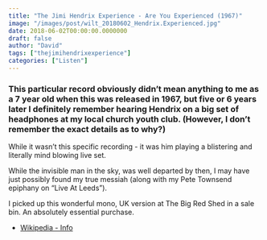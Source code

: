 ```yaml
---
title: "The Jimi Hendrix Experience - Are You Experienced (1967)"
image: "/images/post/wilt_20180602_Hendrix.Experienced.jpg"
date: 2018-06-02T00:00:00.0000000
draft: false
author: "David"
tags: ["thejimihendrixexperience"]
categories: ["Listen"]
---
```

### This particular record obviously didn’t mean anything to me as a 7 year old when this was released in 1967, but five or 6 years later I definitely remember hearing Hendrix on a big set of headphones at my local church youth club. (However, I don’t remember the exact details as to why?)

 While it wasn’t this specific recording - it was him playing a blistering and literally mind blowing live set.   
  
While the invisible man in the sky, was well departed by then, I may have just possibly found my true messiah (along with my Pete Townsend epiphany on “Live At Leeds”).

 I picked up this wonderful mono, UK version at The Big Red Shed in a sale bin. An absolutely essential purchase.

-  [Wikipedia - Info](https://en.wikipedia.org/wiki/Are_You_Experienced)